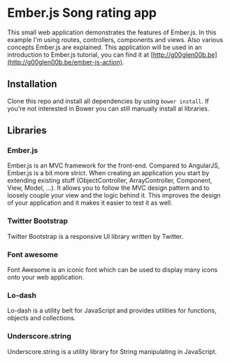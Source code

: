 # Ember.js Song rating app
This small web application demonstrates the features of Ember.js. In this example I'm using routes, controllers, components and views. Also various concepts Ember.js are explained.
This application will be used in an introduction to Ember.js tutorial, you can find it at [http://g00glen00b.be](http://g00glen00b.be/ember-js-action).

## Installation
Clone this repo and install all dependencies by using `bower install`. If you're not interested in Bower you can still manually install al libraries.

## Libraries

### Ember.js
Ember.js is an MVC framework for the front-end. Compared to AngularJS, Ember.js is a bit more strict. When creating an application you start by extending existing stuff (ObjectController, ArrayController, Component, View, Model, ...).
It allows you to follow the MVC design pattern and to loosely couple your view and the logic behind it. This improves the design of your application and it makes it easier to test it as well.

### Twitter Bootstrap
Twitter Bootstrap is a responsive UI library written by Twitter.

### Font awesome
Font Awesome is an iconic font which can be used to display many icons onto your web application.

### Lo-dash
Lo-dash is a utility belt for JavaScript and provides utilities for functions, objects and collections.

### Underscore.string
Underscore.string is a utility library for String manipulating in JavaScript.
